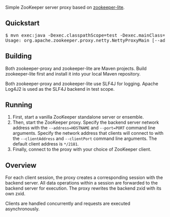 Simple ZooKeeper server proxy based on [zookeeper-lite](http://github.com/lisaglendenning/zookeeper-lite).

## Quickstart

<pre>
$ mvn exec:java -Dexec.classpathScope=test -Dexec.mainClass="org.apache.zookeeper.proxy.netty.NettyProxyMain" -Dexec.args="--help"
Usage: org.apache.zookeeper.proxy.netty.NettyProxyMain [--address=ServerAddress] [--clientAddress=ClientAddress] [--clientPort=ClientPort] [--help] [--port=ServerPort] [--prefs-path=PATH] [--prefs-root=[user,system]]
</pre>

## Building

Both zookeeper-proxy and zookeeper-lite are Maven projects. Build zookeeper-lite first and install it into your local Maven repository.

Both zookeeper-proxy and zookeeper-lite use SLF4J for logging. Apache Log4J2 is used as the SLF4J backend in test scope.

## Running

1. First, start a vanilla ZooKeeper standalone server or ensemble.
2. Then, start the ZooKeeper proxy. Specify the backend server network address with the ``--address=HOSTNAME`` and ``--port=PORT`` command line arguments. Specify the network address that clients will connect to with the ``--clientAddress`` and ``--clientPort`` command line arguments. The default client address is ``*/2181``.
3. Finally, connect to the proxy with your choice of ZooKeeper client.

## Overview

For each client session, the proxy creates a corresponding session with the backend server. All data operations within a session are forwarded to the backend server for execution. The proxy rewrites the backend zxid with its own zxid.

Clients are handled concurrently and requests are executed asynchronously.
